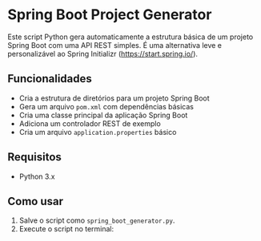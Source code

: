 # Spring Boot Project Generator

Este script Python gera automaticamente a estrutura básica de um projeto Spring Boot com uma API REST simples. É uma alternativa leve e personalizável ao Spring Initializr (https://start.spring.io/).

## Funcionalidades

- Cria a estrutura de diretórios para um projeto Spring Boot
- Gera um arquivo `pom.xml` com dependências básicas
- Cria uma classe principal da aplicação Spring Boot
- Adiciona um controlador REST de exemplo
- Cria um arquivo `application.properties` básico

## Requisitos

- Python 3.x

## Como usar

1. Salve o script como `spring_boot_generator.py`.
2. Execute o script no terminal:
